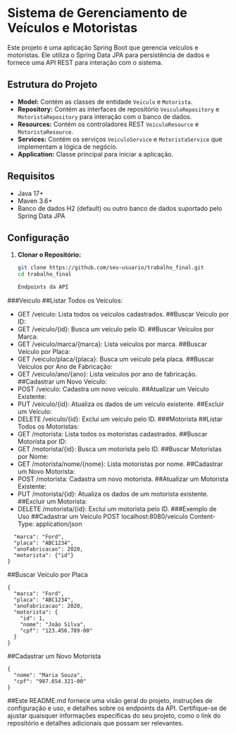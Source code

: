 # Sistema de Gerenciamento de Veículos e Motoristas

Este projeto é uma aplicação Spring Boot que gerencia veículos e motoristas. Ele utiliza o Spring Data JPA para persistência de dados e fornece uma API REST para interação com o sistema.

## Estrutura do Projeto

- **Model:** Contém as classes de entidade `Veiculo` e `Motorista`.
- **Repository:** Contém as interfaces de repositório `VeiculoRepository` e `MotoristaRepository` para interação com o banco de dados.
- **Resources:** Contém os controladores REST `VeiculoResource` e `MotoristaResource`.
- **Services:** Contém os serviços `VeiculoService` e `MotoristaService` que implementam a lógica de negócio.
- **Application:** Classe principal para iniciar a aplicação.

## Requisitos

- Java 17+
- Maven 3.6+
- Banco de dados H2 (default) ou outro banco de dados suportado pelo Spring Data JPA

## Configuração

1. **Clonar o Repositório:**
   ```bash
   git clone https://github.com/seu-usuario/trabalho_final.git
   cd trabalho_final

   Endpoints da API
###Veiculo
##Listar Todos os Veículos:
 - GET /veiculo: Lista todos os veículos cadastrados.
##Buscar Veículo por ID:
 - GET /veiculo/{id}: Busca um veículo pelo ID.
##Buscar Veículos por Marca:
 - GET /veiculo/marca/{marca}: Lista veículos por marca.
##Buscar Veículo por Placa:
 - GET /veiculo/placa/{placa}: Busca um veículo pela placa.
##Buscar Veículos por Ano de Fabricação:
 - GET /veiculo/ano/{ano}: Lista veículos por ano de fabricação.
##Cadastrar um Novo Veículo:
 - POST /veiculo: Cadastra um novo veículo.
##Atualizar um Veículo Existente:
 - PUT /veiculo/{id}: Atualiza os dados de um veículo existente.
##Excluir um Veículo:
 - DELETE /veiculo/{id}: Exclui um veículo pelo ID.
###Motorista
##Listar Todos os Motoristas:
 - GET /motorista: Lista todos os motoristas cadastrados.
##Buscar Motorista por ID:
 - GET /motorista/{id}: Busca um motorista pelo ID.
##Buscar Motoristas por Nome:
 - GET /motorista/nome/{nome}: Lista motoristas por nome.
##Cadastrar um Novo Motorista:
 - POST /motorista: Cadastra um novo motorista.
##Atualizar um Motorista Existente:
 - PUT /motorista/{id}: Atualiza os dados de um motorista existente.
##Excluir um Motorista:
 - DELETE /motorista/{id}: Exclui um motorista pelo ID.
###Exemplo de Uso
##Cadastrar um Veículo
POST localhost:8080/veiculo
Content-Type: application/json

``` {
  "marca": "Ford",
  "placa": "ABC1234",
  "anoFabricacao": 2020,
  "motorista": {"id"}
}
 ```

##Buscar Veículo por Placa

``` 
{
  "marca": "Ford",
  "placa": "ABC1234",
  "anoFabricacao": 2020,
  "motorista": {
    "id": 1,
    "nome": "João Silva",
    "cpf": "123.456.789-00"
  }
}
 ```

##Cadastrar um Novo Motorista

``` 
{
  "nome": "Maria Souza",
  "cpf": "987.654.321-00"
}
 ```

##Este README.md fornece uma visão geral do projeto, instruções de configuração e uso, e detalhes sobre os endpoints da API. Certifique-se de ajustar quaisquer informações específicas do seu projeto, como o link do repositório e detalhes adicionais que possam ser relevantes.
